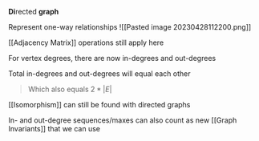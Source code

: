 **Di**rected **graph**

Represent one-way relationships
![[Pasted image 20230428112200.png]]

[[Adjacency Matrix]] operations still apply here

For vertex degrees, there are now in-degrees and out-degrees

Total in-degrees and out-degrees will equal each other

> Which also equals $2 * |E|$

[[Isomorphism]] can still be found with directed graphs

In- and out-degree sequences/maxes can also count as new [[Graph Invariants]] that we can use
